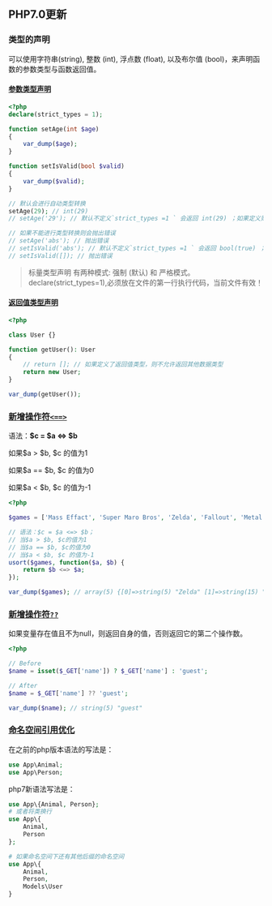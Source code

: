 ## PHP7.0更新

### 类型的声明

可以使用字符串(string), 整数 (int), 浮点数 (float), 以及布尔值 (bool)，来声明函数的参数类型与函数返回值。

#### [参数类型声明](/docs/7.0s/7.0/scalar_typehints.php)
```php
<?php
declare(strict_types = 1);

function setAge(int $age)
{
    var_dump($age);
}

function setIsValid(bool $valid)
{
    var_dump($valid);
}

// 默认会进行自动类型转换
setAge(29); // int(29)
// setAge('29'); // 默认不定义`strict_types =1 ` 会返回 int(29) ；如果定义则会抛出错误

// 如果不能进行类型转换则会抛出错误
// setAge('abs'); // 抛出错误
// setIsValid('abs'); // 默认不定义`strict_types =1 ` 会返回 bool(true) ；如果定义则会抛出错误
// setIsValid([]); // 抛出错误
```
> 标量类型声明 有两种模式: 强制 (默认) 和 严格模式。
declare(strict_types=1),必须放在文件的第一行执行代码，当前文件有效！


#### [返回值类型声明](/docs/7.0s/7.0/return_type_declarations.php)

```php
<?php

class User {}

function getUser(): User
{
    // return []; // 如果定义了返回值类型，则不允许返回其他数据类型
    return new User;
}

var_dump(getUser());
```

### [新增操作符`<==>`](/docs/7.0s/7.0/spaceships.php)



语法：**$c = $a <=> $b**

如果$a > $b, $c 的值为1

如果$a == $b, $c 的值为0

如果$a < $b, $c 的值为-1



```php
<?php

$games = ['Mass Effact', 'Super Maro Bros', 'Zelda', 'Fallout', 'Metal Gear'];

// 语法：$c = $a <=> $b；
// 当$a > $b, $c的值为1
// 当$a == $b, $c的值为0
// 当$a < $b, $c 的值为-1
usort($games, function($a, $b) {
    return $b <=> $a;
});

var_dump($games); // array(5) {[0]=>string(5) "Zelda" [1]=>string(15) "Super Maro Bros" [2]=>string(10) "Metal Gear" [3]=>string(11) "Mass Effact" [4]=>string(7) "Fallout"}
```

### [新增操作符`??`](/docs/7.0s/7.0/null_coalesce_operator.php)

如果变量存在值且不为null，则返回自身的值，否则返回它的第二个操作数。

```php
<?php

// Before
$name = isset($_GET['name']) ? $_GET['name'] : 'guest';

// After
$name = $_GET['name'] ?? 'guest';

var_dump($name); // string(5) "guest"
```

### [命名空间引用优化](/docs/7.0s/7.0/grouped_imports/index.php)

在之前的php版本语法的写法是：
```php
use App\Animal;
use App\Person;
```

php7新语法写法是：
```php
use App\{Animal, Person};
# 或者将类换行
use App\{
    Animal,
    Person
};

# 如果命名空间下还有其他后缀的命名空间
use App\{
    Animal,
    Person,
    Models\User
}
```
